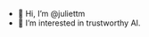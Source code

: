 - 👋 Hi, I’m @juliettm
- 👀 I’m interested in trustworthy AI.


<!---
juliettm/juliettm is a ✨ special ✨ repository because its `README.md` (this file) appears on your GitHub profile.
You can click the Preview link to take a look at your changes.
--->
